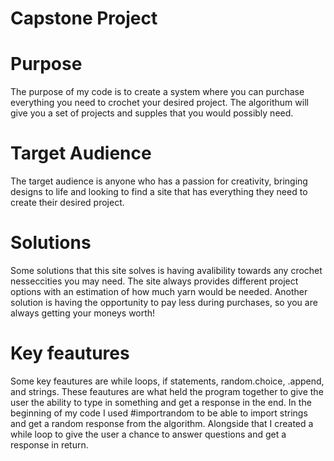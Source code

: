 # Capstone Project 

# Purpose 
The purpose of my code is to create a system where you can purchase everything you need to crochet your desired project. The algorithum will give you a set of projects and supples that you would possibly need. 

# Target Audience 
The target audience is anyone who has a passion for creativity, bringing designs to life and looking to find a site that has everything they need to create their desired project. 

# Solutions
Some solutions that this site solves is having avalibility towards any crochet nesseccities you may need. The site always provides different project options with an estimation of how much yarn would be needed. Another solution is having the opportunity to pay less during purchases, so you are always getting your moneys worth! 

# Key feautures 
Some key feautures are while loops, if statements, random.choice, .append, and strings. These feautures are what held the program together to give the user the ability to type in something and get a response in the end. In the beginning of my code I used #importrandom to be able to import strings and get a random response from the algorithm. Alongside that I created a while loop to give the user a chance to answer questions and get a response in return. 
